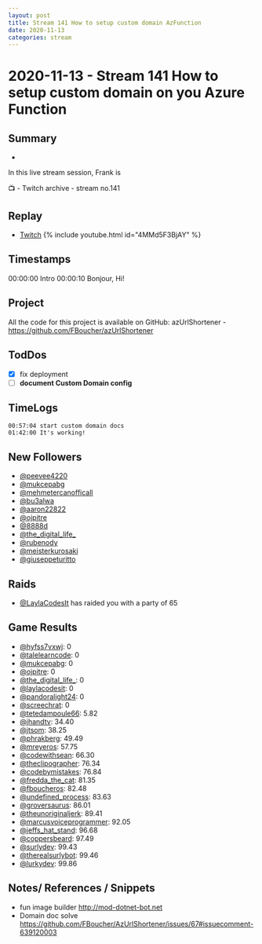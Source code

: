 ```yaml
---
layout: post
title: Stream 141 How to setup custom domain AzFunction
date: 2020-11-13
categories: stream
---
```



# 2020-11-13 - Stream 141 How to setup custom domain on you Azure Function

## Summary
-

In this live stream session, Frank is 

📺 - Twitch archive - stream no.141

## Replay


- [Twitch](https://www.twitch.tv/fboucheros)
{% include youtube.html id="4MMd5F3BjAY" %}
<br/><!--more-->


## Timestamps


00:00:00 Intro
00:00:10 Bonjour, Hi!


## Project

All the code for this project is available on GitHub: azUrlShortener - https://github.com/FBoucher/azUrlShortener

## TodDos

- [X] fix deployment
- [ ] **document Custom Domain config**

## TimeLogs

    00:57:04 start custom domain docs
    01:42:00 It's working!

## New Followers

- [@peevee4220](https://www.twitch.tv/peevee4220)
- [@mukcepabg](https://www.twitch.tv/mukcepabg)
- [@mehmetercanofficall](https://www.twitch.tv/mehmetercanofficall)
- [@bu3alwa](https://www.twitch.tv/bu3alwa)
- [@aaron22822](https://www.twitch.tv/aaron22822)
- [@ojpitre](https://www.twitch.tv/ojpitre)
- [@8888d](https://www.twitch.tv/8888d)
- [@the_digital_life_](https://www.twitch.tv/the_digital_life_)
- [@rubenody](https://www.twitch.tv/rubenody)
- [@meisterkurosaki](https://www.twitch.tv/meisterkurosaki)
- [@giuseppeturitto](https://www.twitch.tv/giuseppeturitto)

## Raids

- [@LaylaCodesIt](https://www.twitch.tv/LaylaCodesIt) has raided you with a party of 65

## Game Results

- [@hyfss7vxwj](https://www.twitch.tv/hyfss7vxwj): 0
- [@talelearncode](https://www.twitch.tv/talelearncode): 0
- [@mukcepabg](https://www.twitch.tv/mukcepabg): 0
- [@ojpitre](https://www.twitch.tv/ojpitre): 0
- [@the_digital_life_](https://www.twitch.tv/the_digital_life_): 0
- [@laylacodesit](https://www.twitch.tv/laylacodesit): 0
- [@pandoralight24](https://www.twitch.tv/pandoralight24): 0
- [@screechrat](https://www.twitch.tv/screechrat): 0
- [@tetedampoule66](https://www.twitch.tv/tetedampoule66): 5.82
- [@jhandtv](https://www.twitch.tv/jhandtv): 34.40
- [@jtsom](https://www.twitch.tv/jtsom): 38.25
- [@phrakberg](https://www.twitch.tv/phrakberg): 49.49
- [@mreyeros](https://www.twitch.tv/mreyeros): 57.75
- [@codewithsean](https://www.twitch.tv/codewithsean): 66.30
- [@theclipographer](https://www.twitch.tv/theclipographer): 76.34
- [@codebymistakes](https://www.twitch.tv/codebymistakes): 76.84
- [@fredda_the_cat](https://www.twitch.tv/fredda_the_cat): 81.35
- [@fboucheros](https://www.twitch.tv/fboucheros): 82.48
- [@undefined_process](https://www.twitch.tv/undefined_process): 83.63
- [@groversaurus](https://www.twitch.tv/groversaurus): 86.01
- [@theunoriginaljerk](https://www.twitch.tv/theunoriginaljerk): 89.41
- [@marcusvoiceprogrammer](https://www.twitch.tv/marcusvoiceprogrammer): 92.05
- [@jeffs_hat_stand](https://www.twitch.tv/jeffs_hat_stand): 96.68
- [@coppersbeard](https://www.twitch.tv/coppersbeard): 97.49
- [@surlydev](https://www.twitch.tv/surlydev): 99.43
- [@therealsurlybot](https://www.twitch.tv/therealsurlybot): 99.46
- [@lurkydev](https://www.twitch.tv/lurkydev): 99.86

## Notes/ References / Snippets

- fun image builder http://mod-dotnet-bot.net
- Domain doc solve https://github.com/FBoucher/AzUrlShortener/issues/67#issuecomment-639120003
